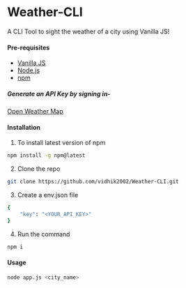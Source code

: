 # Weather-CLI
A CLI Tool to sight the weather of a city using Vanilla JS!

#### Pre-requisites
- [Vanilla JS](http://vanilla-js.com/)
- [Node.js](https://nodejs.org/en/)
- [npm](https://www.npmjs.com/)


##### Generate an API Key by signing in-
[Open Weather Map](https://openweathermap.org/)
#### Installation
1. To install latest version of npm
```sh
npm install -g npm@latest
```
2. Clone the repo
```sh
git clone https://github.com/vidhik2002/Weather-CLI.git
```
3. Create a env.json file
```sh
{
    "key": "<YOUR_API_KEY>"
}
```
4. Run the command 
```sh
npm i
```

#### Usage
```sh
node app.js <city_name>
```